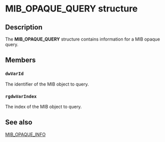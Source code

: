 # MIB_OPAQUE_QUERY structure

## Description

The
**MIB_OPAQUE_QUERY** structure contains information for a MIB opaque query.

## Members

### `dwVarId`

The identifier of the MIB object to query.

### `rgdwVarIndex`

The index of the MIB object to query.

## See also

[MIB_OPAQUE_INFO](https://learn.microsoft.com/windows/desktop/api/iprtrmib/ns-iprtrmib-mib_opaque_info)